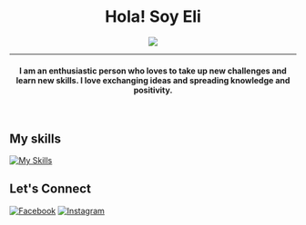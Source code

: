 
<h1 align="center">Hola! Soy Eli</h1>
<p align="center">
  <a href="https://github.com/DenverCoder1/readme-typing-svg"><img src="https://readme-typing-svg.herokuapp.com?lines=Estudiante+en+Ingeniería+en+Sistemas;Autodidacta;Estudiante+en+Desarrollo+de+Software;Always%20learning%20new%20things&center=true&width=500&height=50"></a>
</p>

<hr/>
<h4 align="center">I am an enthusiastic person who loves to take up new challenges and learn new skills. I love exchanging ideas and spreading knowledge and positivity.</h4>
<br>

## My skills
[![My Skills](https://skillicons.dev/icons?i=git,js,html,bash,bootstrap,cs,express,figma,github,gitlab,haskell,idea,linux,mysql,nodejs,notion,postman,py,react,sqlite,sequelize,ubuntu,visualstudio,vscode)](https://skillicons.dev)

## Let's Connect
[![Facebook](https://img.shields.io/badge/Facebook-%231877F2.svg?logo=Facebook&logoColor=white)](https://www.facebook.com/eli.dilorenzo.52) [![Instagram](https://img.shields.io/badge/Instagram-%23E4405F.svg?logo=Instagram&logoColor=white)](https://www.instagram.com/elianadlorenzo)
